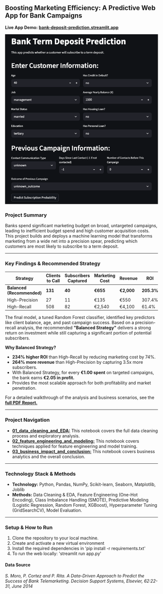 ## **Boosting Marketing Efficiency: A Predictive Web App for Bank Campaigns**

**Live App Demo:** [**bank-deposit-prediction.streamlit.app**](https://thisishan-bank-deposit-prediction.streamlit.app/)


![Bank Deposit Prediction App Screenshot](./app_screenshot.png)

### **Project Summary**
Banks spend significant marketing budget on broad, untargeted campaigns, leading to inefficient budget spend and high customer acquisition costs. This project builds and deploys a machine learning model that transforms marketing from a wide net into a precision spear, predicting which customers are most likely to subscribe to a term deposit.

---

### **Key Findings & Recommended Strategy**
| Strategy | Clients to Call | Subscribers Captured | Marketing Cost | Revenue | ROI |
|----------|----------------|---------------------|----------------|---------|-----|
| **Balanced (Recommended)** | **131** | **40** | **€655** | **€2,000** | **205.3%** |
| High-Precision | 27 | 11 | €135 | €550 | 307.4% |
| High-Recall | 508 | 82 | €2,540 | €4,100 | 61.4% |

The final model, a tuned Random Forest classifier, identified key predictors like client balance, age, and past campaign success. Based on a precision-recall analysis, the recommended **"Balanced Strategy"** delivers a strong return on investment while still capturing a significant portion of potential subscribers.

**Why Balanced Strategy?**
- **234% higher ROI** than High-Recall by reducing marketing cost by 74%.
- **264% more revenue** than High-Precision by capturing 3.5x more subscribers.
- With Balanced Strategy, for every **€1.00 spent** on targeted campaigns, the bank earns **€2.05 in profit.**
- Provides the most scalable approach for both profitability and market penetration.

For a detailed walkthrough of the analysis and business scenarios, see the [**full PDF Report.**](./Boosting%20Marketing%20Efficiency.pdf)

---

### **Project Navigation**
- [**01_data_cleaning_and_EDA:**](./notebooks/01_data_cleaning_and_EDA.ipynb) This notebook covers the full data cleaning process and exploratory analysis. 
- [**02_feature_engineering_and_modeling:**](./notebooks/02_feature_engineering_and_modeling.ipynb) This notebook covers techniques applied for feature engineering and model training.
- [**03_business_impact_and_conclusion:**](./notebooks/03_business_impact_and_conclusion.ipynb) This notebook covers business analytics and the overall conclusion.

---

### **Technology Stack & Methods**
- **Technology:** Python, Pandas, NumPy, Scikit-learn, Seaborn, Matplotlib, Joblib
- **Methods:** Data Cleaning & EDA, Feature Engineering (One-Hot Encoding), Class Imbalance Handling (SMOTE), Predictive Modeling (Logistic Regression, Random Forest, XGBoost), Hyperparameter Tuning (GridSearchCV), Model Evaluation.

---

### **Setup & How to Run**
1. Clone the repository to your local machine.
2. Create and activate a new virtual environment
3. Install the required dependencies in 'pip install -r requirements.txt'
4. To run the web locally: 'streamlit run app.py'

#### Data Source
*S. Moro, P. Cortez and P. Rita. A Data-Driven Approach to Predict the Success of Bank Telemarketing. Decision Support Systems, Elsevier, 62:22-31, June 2014*